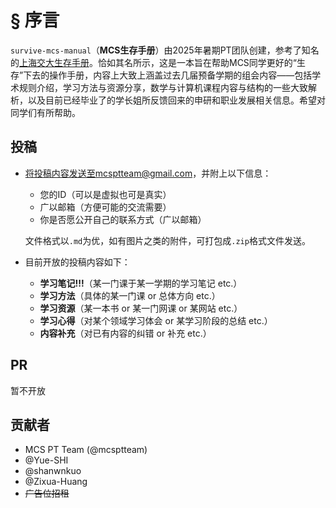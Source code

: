 # § 序言

`survive-mcs-manual`（**MCS生存手册**）由2025年暑期PT团队创建，参考了知名的[上海交大生存手册](https://survivesjtu.gitbook.io/survivesjtumanual)。恰如其名所示，这是一本旨在帮助MCS同学更好的“生存”下去的操作手册，内容上大致上涵盖过去几届预备学期的组会内容——包括学术规则介绍，学习方法与资源分享，数学与计算机课程内容与结构的一些大致解析，以及目前已经毕业了的学长姐所反馈回来的申研和职业发展相关信息。希望对同学们有所帮助。

## 投稿

-   将投稿内容发送至mcsptteam@gmail.com，并附上以下信息：

    -   您的ID（可以是虚拟也可是真实）
    -   广以邮箱（方便可能的交流需要）
    -   你是否愿公开自己的联系方式（广以邮箱）

    文件格式以`.md`为优，如有图片之类的附件，可打包成`.zip`格式文件发送。

-   目前开放的投稿内容如下：
    -   **学习笔记!!!**（某一门课于某一学期的学习笔记 etc.）
    -   **学习方法**（具体的某一门课 or 总体方向 etc.）
    -   **学习资源**（某一本书 or 某一门网课 or 某网站 etc.）
    -   **学习心得**（对某个领域学习体会 or 某学习阶段的总结 etc.）
    -   **内容补充**（对已有内容的纠错 or 补充 etc.）


## PR

暂不开放

## 贡献者

-   MCS PT Team (@mcsptteam)
-   @Yue-SHI
-   @shanwnkuo
-   @Zixua-Huang
-   ~~广告位招租~~

